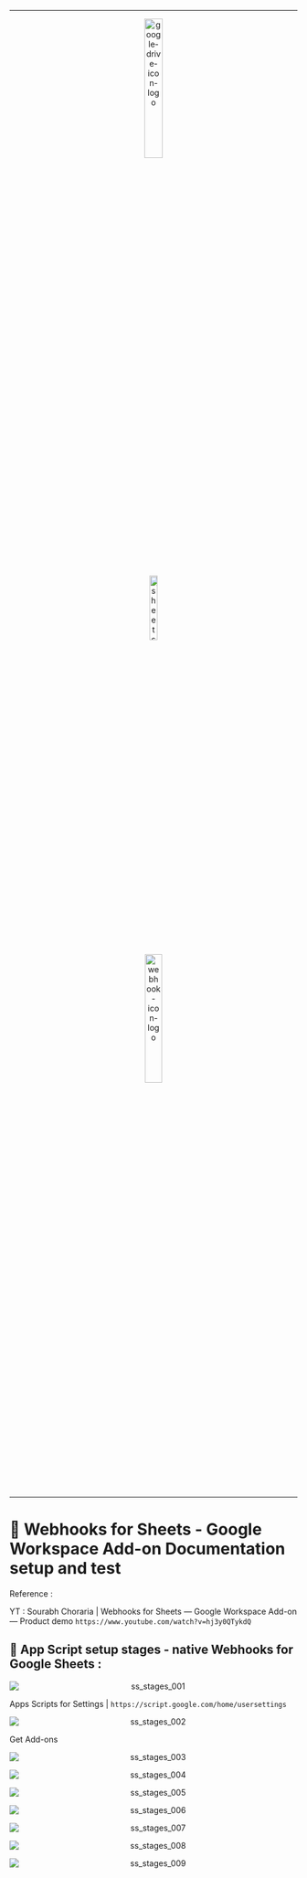 ***

<p align="center">
    <img src="./gambar-petunjuk/google-drive-icon-logo.png" alt="google-drive-icon-logo" style="display: block; width: 25%; height: auto;">
    <img src="./gambar-petunjuk/sheets-icon-logo.png" alt="sheets-icon-logo" style="display: block; width: 17%; height: auto;">
    <img src="./gambar-petunjuk/webhook-icon-logo.png" alt="webhook-icon-logo" style="display: block; width: 24%; height: auto;">
</p>

***

# &#x1F6A9; Webhooks for Sheets - Google Workspace Add-on Documentation setup and test


 Reference :

   YT : Sourabh Choraria | Webhooks for Sheets — Google Workspace Add-on — Product demo `https://www.youtube.com/watch?v=hj3y0QTykdQ`


## &#x1F3C5; App Script setup stages - native Webhooks for Google Sheets :


<p align="center">
    <img src="./gambar-petunjuk/ss_stages_001.png" alt="ss_stages_001" style="display: block; margin: 0 auto;">
</p>

Apps Scripts for Settings | `https://script.google.com/home/usersettings`
<p align="center">
    <img src="./gambar-petunjuk/ss_stages_002.png" alt="ss_stages_002" style="display: block; margin: 0 auto;">
</p>

Get Add-ons 
<p align="center">
    <img src="./gambar-petunjuk/ss_stages_003.png" alt="ss_stages_003" style="display: block; margin: 0 auto;">
</p>

<p align="center">
    <img src="./gambar-petunjuk/ss_stages_004.png" alt="ss_stages_004" style="display: block; margin: 0 auto;">
</p>

<p align="center">
    <img src="./gambar-petunjuk/ss_stages_005.png" alt="ss_stages_005" style="display: block; margin: 0 auto;">
</p>

<p align="center">
    <img src="./gambar-petunjuk/ss_stages_006.png" alt="ss_stages_006" style="display: block; margin: 0 auto;">
</p>

<p align="center">
    <img src="./gambar-petunjuk/ss_stages_007.png" alt="ss_stages_007" style="display: block; margin: 0 auto;">
</p>

<p align="center">
    <img src="./gambar-petunjuk/ss_stages_008.png" alt="ss_stages_008" style="display: block; margin: 0 auto;">
</p>

<p align="center">
    <img src="./gambar-petunjuk/ss_stages_009.png" alt="ss_stages_009" style="display: block; margin: 0 auto;">
</p>

